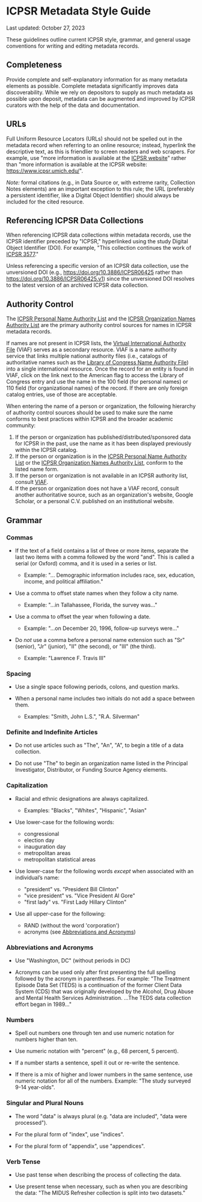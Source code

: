 # ICPSR Metadata Style Guide

Last updated: October 27, 2023

These guidelines outline current ICPSR style, grammar, and general usage conventions for writing and editing metadata records.  

## Completeness

Provide complete and self-explanatory information for as many metadata elements as possible. Complete metadata significantly improves data discoverability. While we rely on depositors to supply as much metadata as possible upon deposit, metadata can be augmented and improved by ICPSR curators with the help of the data and documentation.  

## URLs

Full Uniform Resource Locators (URLs) should not be spelled out in the metadata record when referring to an online resource; instead, hyperlink the descriptive text, as this is friendlier to screen readers and web scrapers. For example, use "more information is available at the [ICPSR website](https://www.icpsr.umich.edu/)" rather than "more information is available at the ICPSR website: https://www.icpsr.umich.edu/".  

*Note:* formal citations (e.g., in Data Source or, with extreme rarity, Collection Notes elements) are an important exception to this rule; the URL (preferably a persistent identifier, like a Digital Object Identifier) should always be included for the cited resource.  

## Referencing ICPSR Data Collections

When referencing ICPSR data collections within metadata records, use the ICPSR identifier preceded by "ICPSR," hyperlinked using the study Digital Object Identifier (DOI). For example, "This collection continues the work of [ICPSR 3577](https://doi.org/10.3886/ICPSR03577)."  

Unless referencing a specific version of an ICPSR data collection, use the unversioned DOI (e.g., https://doi.org/10.3886/ICPSR06425 rather than https://doi.org/10.3886/ICPSR06425.v1) since the unversioned DOI resolves to the latest version of an archived ICPSR data collection.  

## Authority Control

The [ICPSR Personal Name Authority List](https://www.icpsr.umich.edu/web/ICPSR/thesaurus/10002) and the [ICPSR Organization Names Authority List](https://www.icpsr.umich.edu/web/ICPSR/thesaurus/10004) are the primary authority control sources for names in ICPSR metadata records.  

If names are not present in ICPSR lists, the [Virtual International Authority File](https://viaf.org/) (VIAF) serves as a secondary resource. VIAF is a name authority service that links multiple national authority files (i.e., catalogs of authoritative names such as the [Library of Congress Name Authority File](https://id.loc.gov/authorities/names.html)) into a single international resource. Once the record for an entity is found in VIAF, click on the link next to the American flag to access the Library of Congress entry and use the name in the 100 field (for personal names) or 110 field (for organizational names) of the record. If there are only foreign catalog entries, use of those are acceptable.  

When entering the name of a person or organization, the following hierarchy of authority control sources should be used to make sure the name conforms to best practices within ICPSR and the broader academic community:  

  1. If the person or organization has published/distributed/sponsored data for ICPSR in the past, use the name as it has been displayed previously within the ICPSR catalog.  
  2. If the person or organization is in the [ICPSR Personal Name Authority List](https://www.icpsr.umich.edu/web/ICPSR/thesaurus/10002) or the [ICPSR Organization Names Authority List](https://www.icpsr.umich.edu/web/ICPSR/thesaurus/10004), conform to the listed name form.
  3. If the person or organization is not available in an ICPSR authority list, consult [VIAF](https://viaf.org).  
  4. If the person or organization does not have a VIAF record, consult another authoritative source, such as an organization's website, Google Scholar, or a personal C.V. published on an institutional website.  

## Grammar

### Commas

  - If the text of a field contains a list of three or more items, separate the last two items with a comma followed by the word "and". This is called a serial (or Oxford) comma, and it is used in a series or list.  

    - Example:  "… Demographic information includes race, sex, education, income, and political affiliation."  

  - Use a comma to offset state names when they follow a city name.  

    - Example:  "…in Tallahassee, Florida, the survey was…"  

  - Use a comma to offset the year when following a date.  

    - Example:  "…on December 20, 1996, follow-up surveys were…"

  - Do *not* use a comma before a personal name extension such as "Sr" (senior), "Jr" (junior), "II" (the second), or "III" (the third).  

    - Example:  "Lawrence F. Travis III"

### Spacing

  - Use a single space following periods, colons, and question marks.

  - When a personal name includes two initials do not add a space between them.  

    - Examples:  "Smith, John L.S.", "R.A. Silverman"

### Definite and Indefinite Articles

  - Do not use articles such as "The", "An", "A", to begin a title of a data collection.

  - Do not use "The" to begin an organization name listed in the Principal Investigator, Distributor, or Funding Source Agency elements.

### Capitalization

  - Racial and ethnic designations are always capitalized.  

    - Examples:  "Blacks", "Whites", "Hispanic", "Asian"

  - Use lower-case for the following words:  

    - congressional
    - election day
    - inauguration day 
    - metropolitan areas
    - metropolitan statistical areas

  - Use lower-case for the following words *except* when associated with an 
individual’s name:

    - "president" vs. "President Bill Clinton"
    - "vice president" vs. "Vice President Al Gore"
    - "first lady" vs. "First Lady Hillary Clinton"

  - Use all upper-case for the following:

    - RAND (without the word 'corporation')
    - acronyms (see [Abbreviations and Acronyms](#-abbreviations-and-acronyms))

### Abbreviations and Acronyms  

  - Use "Washington, DC" (without periods in DC)

  - Acronyms can be used only after first presenting the full spelling followed by the acronym in parentheses. For example: "The Treatment Episode Data Set (TEDS) is a continuation of the former Client Data System (CDS) that was originally developed by the Alcohol, Drug Abuse and Mental Health Services Administration. …The TEDS data collection effort began in 1989…"

### Numbers  

  - Spell out numbers one through ten and use numeric notation for numbers higher than ten.

  - Use numeric notation with "percent" (e.g., 68 percent, 5 percent).

  - If a number starts a sentence, spell it out or re-write the sentence.

  - If there is a mix of higher and lower numbers in the same sentence, use numeric notation for all of the numbers. Example: "The study surveyed 9-14 year-olds".

### Singular and Plural Nouns

  - The word "data" is always plural (e.g. "data are included", "data were processed").

  - For the plural form of "index", use "indices".

  - For the plural form of "appendix", use "appendices".

### Verb Tense 

  - Use past tense when describing the process of collecting the data. 

  - Use present tense when necessary, such as when you are describing the data: "The MIDUS Refresher collection is split into two datasets."

